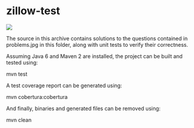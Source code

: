 zillow-test
===========

<img src="/bernerbrau/zillow-test/blob/master/problems.jpg?raw=true" />

The source in this archive contains solutions to the questions contained in problems.jpg
in this folder, along with unit tests to verify their correctness. 

Assuming Java 6 and Maven 2 are installed, the project can be built and tested using:

  mvn test

A test coverage report can be generated using:

  mvn cobertura:cobertura

And finally, binaries and generated files can be removed using:

  mvn clean
